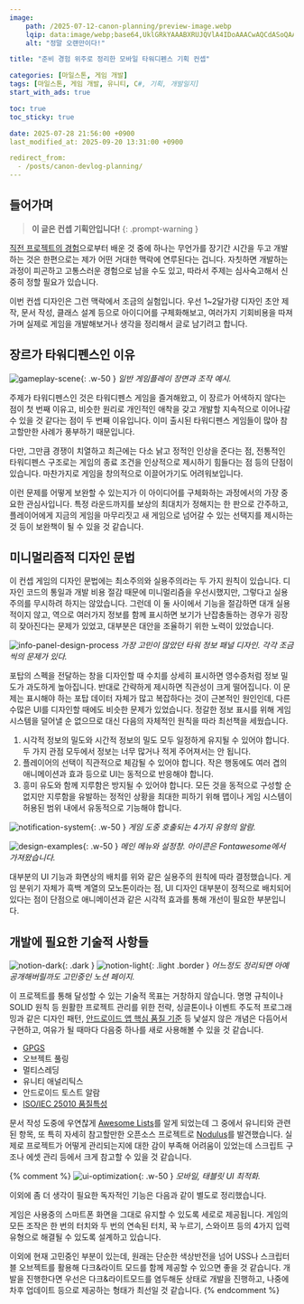 ```yaml
---
image:
    path: /2025-07-12-canon-planning/preview-image.webp
    lqip: data:image/webp;base64,UklGRkYAAABXRUJQVlA4IDoAAACwAQCdASoQAAgAAUAmJaQAAtrhz8SAAP7+iKQXo5XPAFYHsGXQIf86Ki+SWy2NwKTSw4qdpXZuAAAA
    alt: "정말 오랜만이다!"

title: "준비 경험 위주로 정리한 모바일 타워디펜스 기획 컨셉"

categories: [마일스톤, 게임 개발]
tags: [마일스톤, 게임 개발, 유니티, C#, 기획, 개발일지]
start_with_ads: true

toc: true
toc_sticky: true

date: 2025-07-28 21:56:00 +0900
last_modified_at: 2025-09-20 13:31:00 +0900

redirect_from:
  - /posts/canon-devlog-planning/
---
```


## **들어가며**

<!--
![hangsunji-gameplay](/2025-07-12-canon-planning/hangsunji-gameplay.webp)
_끝내 완성되지 못한 게임 '행선지'_
-->

> **이 글은 컨셉 기획안입니다!**
{: .prompt-warning }

[직전 프로젝트의 경험](https://hyngng.github.io/posts/armonia-developing-cancelled/)으로부터 배운 것 중에 하나는 무언가를 장기간 시간을 두고 개발하는 것은 한편으로는 제가 어떤 거대한 맥락에 연루된다는 겁니다. 자칫하면 개발하는 과정이 피곤하고 고통스러운 경험으로 남을 수도 있고, 따라서 주제는 심사숙고해서 신중히 정할 필요가 있습니다.

이번 컨셉 디자인은 그런 맥락에서 조금의 실험입니다. 우선 1~2달가량 디자인 초안 제작, 문서 작성, 클래스 설계 등으로 아이디어를 구체화해보고, 여러가지 기회비용을 따져가며 실제로 게임을 개발해보거나 생각을 정리해서 글로 남기려고 합니다.

## **장르가 타워디펜스인 이유**

![gameplay-scene](/2025-07-12-canon-planning/gameplay-scene.webp){: .w-50 }
_일반 게임플레이 장면과 조작 예시._

주제가 타워디펜스인 것은 타워디펜스 게임을 즐겨해왔고, 이 장르가 어색하지 않다는 점이 첫 번째 이유고, 비슷한 원리로 개인적인 애착을 갖고 개발할 지속적으로 이어나갈 수 있을 것 같다는 점이 두 번째 이유입니다. 이미 출시된 타워디펜스 게임들이 많아 참고할만한 사례가 풍부하기 때문입니다.

다만, 그만큼 경쟁이 치열하고 최근에는 다소 낡고 정적인 인상을 준다는 점, 전통적인 타워디펜스 구조로는 게임의 종료 조건을 인상적으로 제시하기 힘들다는 점 등의 단점이 있습니다. 마찬가지로 게임을 창의적으로 이끌어가기도 어려워보입니다.

이런 문제를 어떻게 보완할 수 있는지가 이 아이디어를 구체화하는 과정에서의 가장 중요한 관심사입니다. 특정 라운드까지를 보상의 최대치가 정해지는 한 판으로 간주하고, 플레이어에게 지금의 게임을 마무리짓고 새 게임으로 넘어갈 수 있는 선택지를 제시하는 것 등이 보완책이 될 수 있을 것 같습니다.

## **미니멀리즘적 디자인 문법**

이 컨셉 게임의 디자인 문법에는 최소주의와 실용주의라는 두 가지 원칙이 있습니다. 디자인 코드의 통일과 개발 비용 절감 때문에 미니멀리즘을 우선시했지만, 그렇다고 실용주의를 무시하려 하지는 않았습니다. 그런데 이 둘 사이에서 기능을 절감하면 대개 실용적이지 않고, 역으로 여러가지 정보를 함께 표시하면 보기가 난잡충돌하는 경우가 굉장히 잦아진다는 문제가 있었고, 대부분은 대안을 조율하기 위한 노력이 있었습니다.

![info-panel-design-process](/2025-07-12-canon-planning/info-panel-design-process.webp)
_가장 고민이 많았던 타워 정보 패널 디자인. 각각 조금씩의 문제가 있다._

포탑의 스펙을 전달하는 창을 디자인할 때 수치를 상세히 표시하면 영수증처럼 정보 밀도가 과도하게 높아집니다. 반대로 간략하게 제시하면 직관성이 크게 떨어집니다. 이 문제는 표시해야 하는 포탑 데이터 자체가 많고 복잡하다는 것이 근본적인 원인인데, 다른 수많은 UI를 디자인할 때에도 비슷한 문제가 있었습니다. 정갈한 정보 표시를 위해 게임시스템을 덜어낼 순 없으므로 대신 다음의 자체적인 원칙을 따라 최선책을 세웠습니다.

1. 시각적 정보의 밀도와 시간적 정보의 밀도 모두 일정하게 유지될 수 있어야 합니다. 두 가지 관점 모두에서 정보는 너무 많거나 적게 주어져서는 안 됩니다.
2. 플레이어의 선택이 직관적으로 체감될 수 있어야 합니다. 작은 행동에도 여러 겹의 애니메이션과 효과 등으로 UI는 동적으로 반응해야 합니다.
3. 흥미 유도와 함께 지루함은 방지될 수 있어야 합니다. 모든 것을 동적으로 구성할 순 없지만 지루함을 유발하는 정적인 상황을 최대한 피하기 위해 맵이나 게임 시스템이 허용된 범위 내에서 유동적으로 기능해야 합니다.

![notification-system](/2025-07-12-canon-planning/notification-system.webp){: .w-50 }
_게임 도중 호출되는 4가지 유형의 알람._

![design-examples](/2025-07-12-canon-planning/design-examples.webp){: .w-50 }
_메인 메뉴와 설정창. 아이콘은 Fontawesome에서 가져왔습니다._

대부분의 UI 기능과 화면상의 배치를 위와 같은 실용주의 원칙에 따라 결정했습니다. 게임 분위기 자체가 흑백 계열의 모노톤이라는 점, UI 디자인 대부분이 정적으로 배치되어있다는 점이 단점으로 애니메이션과 같은 시각적 효과를 통해 개선이 필요한 부분입니다.

## **개발에 필요한 기술적 사항들**

![notion-dark](/2025-07-12-canon-planning/notion-dark.webp){: .dark }
![notion-light](/2025-07-12-canon-planning/notion-light.webp){: .light .border }
_어느정도 정리되면 아예 공개해버릴까도 고민중인 노션 페이지._

이 프로젝트를 통해 달성할 수 있는 기술적 목표는 거창하지 않습니다. 명명 규칙이나 SOLID 원칙 등 원활한 프로젝트 관리를 위한 전략, 싱글톤이나 이벤트 주도적 프로그래밍과 같은 디자인 패턴, [안드로이드 앱 핵심 품질 기준](https://developer.android.com/docs/quality-guidelines/core-app-quality?hl=ko) 등 낯설지 않은 개념은 다듬어서 구현하고, 여유가 될 때마다 다음중 하나를 새로 사용해볼 수 있을 것 같습니다.

- [GPGS](https://developer.android.com/games/pgs/unity/overview?hl=ko)
- 오브젝트 풀링
- 멀티스레딩
- 유니티 애널리틱스
- 안드로이드 토스트 알람
- [ISO/IEC 25010 품질특성](https://www.iso.org/standard/78176.html)

문서 작성 도중에 우연찮게 [Awesome Lists](https://github.com/sindresorhus/awesome)를 알게 되었는데 그 중에서 유니티와 관련된 항목, 또 특히 자세히 참고할만한 오픈소스 프로젝트로 [Nodulus](https://github.com/Hyperparticle/nodulus/)를 발견했습니다. 실제로 프로젝트가 어떻게 관리되는지에 대한 감이 부족해 어려움이 있었는데 스크립트 구조나 에셋 관리 등에서 크게 참고할 수 있을 것 같습니다.

{% comment %}
![ui-optimization](/2025-07-12-canon-planning/ui-optimization.webp){: .w-50 }
_모바일, 태블릿 UI 최적화._

이외에 좀 더 생각이 필요한 독자적인 기능은 다음과 같이 별도로 정리했습니다.

게임은 사용중의 스마트폰 화면을 그대로 유지할 수 있도록 세로로 제공됩니다. 게임의 모든 조작은 한 번의 터치와 두 번의 연속된 터치, 꾹 누르기, 스와이프 등의 4가지 입력 유형으로 해결될 수 있도록 설계하고 있습니다.

이외에 현재 고민중인 부분이 있는데, 원래는 단순한 색상반전을 넘어 USS나 스크립터블 오브젝트를 활용해 다크&라이트 모드를 함께 제공할 수 있으면 좋을 것 같습니다. 개발을 진행한다면 우선은 다크&라이트모드를 염두해둔 상태로 개발을 진행하고, 나중에 차후 업데이트 등으로 제공하는 형태가 최선일 것 같습니다.
{% endcomment %}